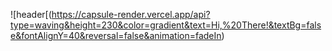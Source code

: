 ![header[(https://capsule-render.vercel.app/api?type=waving&height=230&color=gradient&text=Hi,%20There!&textBg=false&fontAlignY=40&reversal=false&animation=fadeIn)
